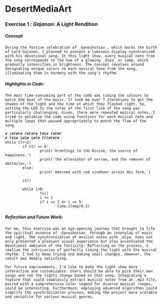 # DesertMediaArt

### Exercise 1 : _Gajanan_: A Light Rendition

##### Concept
	During the festive celebration of _Ganeshotsav_, which marks the birth of Lord Gajanan, I planned to present a luminous display synchronized with his devotional song. In this light show, every musical note from the song corresponds to the hue of a glowing _diya_ or lamp, which gradually intensifies in brightness. The concept revolves around designating unique colors to each musical tone from the song, illuminating them in harmony with the song's rhythm. 
##### Highlights in Code:
	The most time-consuming part of the code was timing the colours to match the beat of the music. It took me over 7 iterations to get the shades of the light and the time at which they flashed right. So, setting the LED to the notes of the first line of the song was particularly challenging. Given, there were repeated musical notes, I tried to optimize the code using functions for each musical note and multiple loops that paused appropriately to match the flow of the song. 
```
# C#F#F# F#F#F# F#G# F#F#F
# F#G# G#G# G#F# FFF#F#F#
while ctr<2:
		if ctr == 0:
				print('Greetings to the Divine, the source of happiness,')
				print('the alleviator of sorrow, and the remover of obstacles,')
		else:
				print('Adorned with red sindhoor across His form,')
				
		cs()
		
		while i<6:
				fs()
				i += 1
				if i == 2 or i == 5:
						time.sleep(0.2)
```
##### Reflection and Future Work:
	For me, this exercise was an eye-opening journey that brought to life the spiritual essence of _Ganeshotsav_ through an interplay of music and light. The synchronization of musical notes with _diya_ hues not only presented a pleasant visual experience but also accentuated the devotional ambiance of the festivity. Reflecting on the process, I realize the intricacies of perfectly timing the light with the musical rhythm. I had to keep trying and making small changes. However, the result was deeply satisfying.

	For future improvements, I'd like to make the light show more interactive and customizable. Users should be able to pick their own songs and see the lights change based on that song. Integrating a feature that could seamlessly extract musical notes from an .mp3 file, paired with a comprehensive color legend for diverse musical ranges, could be interesting. Furthermore, employing advanced algorithms could simplify the synchronization process, making the project more scalable and versatile for various musical genres.
